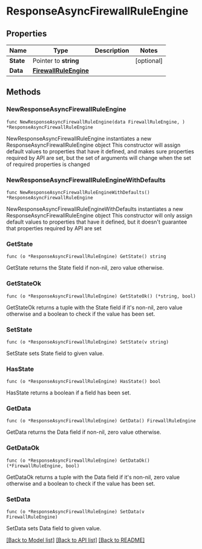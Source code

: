 # ResponseAsyncFirewallRuleEngine

## Properties

Name | Type | Description | Notes
------------ | ------------- | ------------- | -------------
**State** | Pointer to **string** |  | [optional] 
**Data** | [**FirewallRuleEngine**](FirewallRuleEngine.md) |  | 

## Methods

### NewResponseAsyncFirewallRuleEngine

`func NewResponseAsyncFirewallRuleEngine(data FirewallRuleEngine, ) *ResponseAsyncFirewallRuleEngine`

NewResponseAsyncFirewallRuleEngine instantiates a new ResponseAsyncFirewallRuleEngine object
This constructor will assign default values to properties that have it defined,
and makes sure properties required by API are set, but the set of arguments
will change when the set of required properties is changed

### NewResponseAsyncFirewallRuleEngineWithDefaults

`func NewResponseAsyncFirewallRuleEngineWithDefaults() *ResponseAsyncFirewallRuleEngine`

NewResponseAsyncFirewallRuleEngineWithDefaults instantiates a new ResponseAsyncFirewallRuleEngine object
This constructor will only assign default values to properties that have it defined,
but it doesn't guarantee that properties required by API are set

### GetState

`func (o *ResponseAsyncFirewallRuleEngine) GetState() string`

GetState returns the State field if non-nil, zero value otherwise.

### GetStateOk

`func (o *ResponseAsyncFirewallRuleEngine) GetStateOk() (*string, bool)`

GetStateOk returns a tuple with the State field if it's non-nil, zero value otherwise
and a boolean to check if the value has been set.

### SetState

`func (o *ResponseAsyncFirewallRuleEngine) SetState(v string)`

SetState sets State field to given value.

### HasState

`func (o *ResponseAsyncFirewallRuleEngine) HasState() bool`

HasState returns a boolean if a field has been set.

### GetData

`func (o *ResponseAsyncFirewallRuleEngine) GetData() FirewallRuleEngine`

GetData returns the Data field if non-nil, zero value otherwise.

### GetDataOk

`func (o *ResponseAsyncFirewallRuleEngine) GetDataOk() (*FirewallRuleEngine, bool)`

GetDataOk returns a tuple with the Data field if it's non-nil, zero value otherwise
and a boolean to check if the value has been set.

### SetData

`func (o *ResponseAsyncFirewallRuleEngine) SetData(v FirewallRuleEngine)`

SetData sets Data field to given value.



[[Back to Model list]](../README.md#documentation-for-models) [[Back to API list]](../README.md#documentation-for-api-endpoints) [[Back to README]](../README.md)


